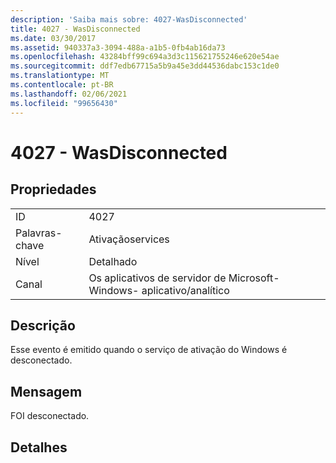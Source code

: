 ```yaml
---
description: 'Saiba mais sobre: 4027-WasDisconnected'
title: 4027 - WasDisconnected
ms.date: 03/30/2017
ms.assetid: 940337a3-3094-488a-a1b5-0fb4ab16da73
ms.openlocfilehash: 43284bff99c694a3d3c115621755246e620e54ae
ms.sourcegitcommit: ddf7edb67715a5b9a45e3dd44536dabc153c1de0
ms.translationtype: MT
ms.contentlocale: pt-BR
ms.lasthandoff: 02/06/2021
ms.locfileid: "99656430"
---
```

# <a name="4027---wasdisconnected"></a>4027 - WasDisconnected

## <a name="properties"></a>Propriedades  
  
|||  
|-|-|  
|ID|4027|  
|Palavras-chave|Ativaçãoservices|  
|Nível|Detalhado|  
|Canal|Os aplicativos de servidor de Microsoft-Windows- aplicativo/analítico|  
  
## <a name="description"></a>Descrição  

 Esse evento é emitido quando o serviço de ativação do Windows é desconectado.  
  
## <a name="message"></a>Mensagem  

 FOI desconectado.  
  
## <a name="details"></a>Detalhes
